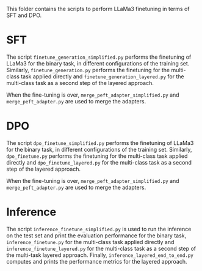 This folder contains the scripts to perform LLaMa3 finetuning in terms of SFT and DPO.

# SFT
The script `finetune_generation_simplified.py` performs the finetuning of LLaMa3 for the binary task, in different configurations of the training set. Similarly, `finetune_generation.py` performs the finetuning for the multi-class task applied directly and `finetune_generation_layered.py` for the multi-class task as a second step of the layered approach.

When the fine-tuning is over, `merge_peft_adapter_simplified.py` and `merge_peft_adapter.py` are used to merge the adapters.

# DPO
The script `dpo_finetune_simplified.py` performs the finetuning of LLaMa3 for the binary task, in different configurations of the training set. Similarly, `dpo_finetune.py` performs the finetuning for the multi-class task applied directly and `dpo_finetune_layered.py` for the multi-class task as a second step of the layered approach.

When the fine-tuning is over, `merge_peft_adapter_simplified.py` and `merge_peft_adapter.py` are used to merge the adapters.

# Inference
The script `inference_finetune_simplified.py` is used to run the inference on the test set and print the evaluation performance for the binary task, `inference_finetune.py` for the multi-class task applied directly and `inference_finetune_layered.py` for the multi-class task as a second step of the multi-task layered approach. Finally, `inference_layered_end_to_end.py` computes and prints the performance metrics for the layered approach.